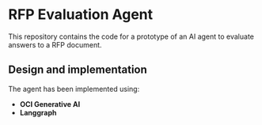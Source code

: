 # RFP Evaluation Agent
This repository contains the code for a prototype of an AI agent to evaluate
answers to a RFP document.

## Design and implementation
The agent has been implemented using:
* **OCI Generative AI**
* **Langgraph**


